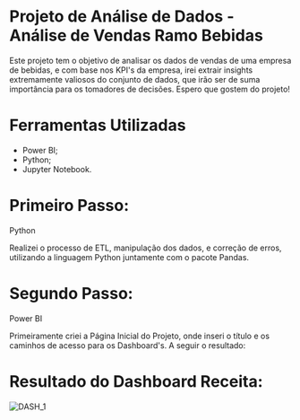 # Projeto de Análise de Dados - Análise de Vendas Ramo Bebidas

Este projeto tem o objetivo de analisar os dados de vendas de uma empresa de bebidas, e com base nos KPI's da empresa,
irei extrair insights extremamente valiosos do conjunto de dados, que irão ser de suma importância para os tomadores de
decisões. Espero que gostem do projeto!

# Ferramentas Utilizadas

- Power BI;
- Python;
- Jupyter Notebook.

# Primeiro Passo:

Python

Realizei o processo de ETL, manipulação dos dados, e correção de erros, utilizando a linguagem Python juntamente com o pacote Pandas.

# Segundo Passo:

Power BI

Primeiramente criei a Página Inicial do Projeto, onde inseri o título e os caminhos de acesso para os Dashboard's. A seguir o resultado:

# Resultado do Dashboard Receita:

![DASH_1](https://github.com/user-attachments/assets/efa5a1a3-7e47-43aa-8818-378a885c4b5d)

